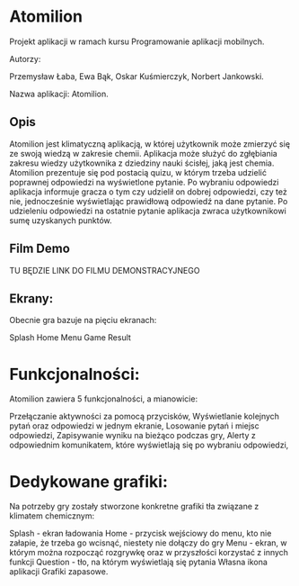 # Atomilion

Projekt aplikacji w ramach kursu Programowanie aplikacji mobilnych.

Autorzy:

Przemysław Łaba,
Ewa Bąk,
Oskar Kuśmierczyk,
Norbert Jankowski.

Nazwa aplikacji: Atomilion.

## Opis
Atomilion jest klimatyczną aplikacją, w której użytkownik może zmierzyć się ze swoją wiedzą 
w zakresie chemii. Aplikacja może służyć do zgłębiania zakresu wiedzy użytkownika 
z dziedziny nauki ścisłej, jaką jest chemia. Atomilion prezentuje się pod postacią
quizu, w którym trzeba udzielić poprawnej odpowiedzi na wyświetlone pytanie.
Po wybraniu odpowiedzi aplikacja informuje gracza o tym czy udzielił on dobrej
odpowiedzi, czy też nie, jednocześnie wyświetlając prawidłową odpowiedź na dane
pytanie. Po udzieleniu odpowiedzi na ostatnie pytanie aplikacja zwraca użytkownikowi
sumę uzyskanych punktów.

## Film Demo

TU BĘDZIE LINK DO FILMU DEMONSTRACYJNEGO

## Ekrany:
Obecnie gra bazuje na pięciu ekranach:

Splash
Home
Menu
Game
Result

# Funkcjonalności:
Atomilion zawiera 5 funkcjonalności, a mianowicie:

Przełączanie aktywności za pomocą przycisków,
Wyświetlanie kolejnych pytań oraz odpowiedzi w jednym ekranie,
Losowanie pytań i miejsc odpowiedzi,
Zapisywanie wyniku na bieżąco podczas gry,
Alerty z odpowiednim komunikatem, które wyświetlają się po wybraniu odpowiedzi,

# Dedykowane grafiki:
Na potrzeby gry zostały stworzone konkretne grafiki tła związane z klimatem chemicznym:

Splash - ekran ładowania
Home - przycisk wejściowy do menu, kto nie załapie, że trzeba go wcisnąć, niestety nie dołączy do gry
Menu - ekran, w którym można rozpocząć rozgrywkę oraz w przyszłości korzystać z innych funkcji
Question - tło, na którym wyświetlają się pytania
Własna ikona aplikacji
Grafiki zapasowe.
